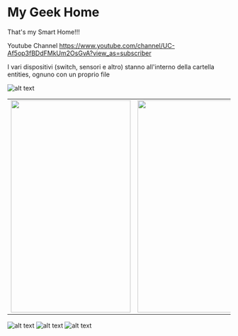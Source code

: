 # My Geek Home

That's my Smart Home!!!

Youtube Channel https://www.youtube.com/channel/UC-Af5op3fBDdFMkUm2OsGvA?view_as=subscriber

I vari dispositivi (switch, sensori e altro) stanno all'interno della cartella entities, ognuno con un proprio file

![alt text](https://github.com/nerdefierodiesserlo/GeekHome/blob/master/Screenshot/homepage.png)
<table style="margin-left:auto;margin-right:auto;">
  <tr>
    <td><img src="Screenshot/screenrecord1.gif" width=270 height=480></td>
    <td><img src="Screenshot/screenrecord2.gif" width=270 height=480></td>
    <td><img src="Screenshot/screenrecord3.gif" width=270 height=480></td>
  </tr>
 </table>
 
![alt text](https://github.com/nerdefierodiesserlo/GeekHome/blob/master/Screenshot/screenshot2.png)
![alt text](https://github.com/nerdefierodiesserlo/GeekHome/blob/master/Screenshot/screenshot3.png)
![alt text](https://github.com/nerdefierodiesserlo/GeekHome/blob/master/Screenshot/screenshot4.png)
